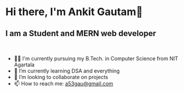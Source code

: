 # Hi there, I'm Ankit Gautam👋
## I am a Student and MERN web developer

<br>

- 🧑‍🎓 I'm currently pursuing my B.Tech. in Computer Science from NIT Agartala
- 🌱 I’m currently learning DSA and everything
- 👯 I’m looking to collaborate on projects
- 📫 How to reach me: [a53gau@gmail.com](mailto:a53gau@gmail.com)

